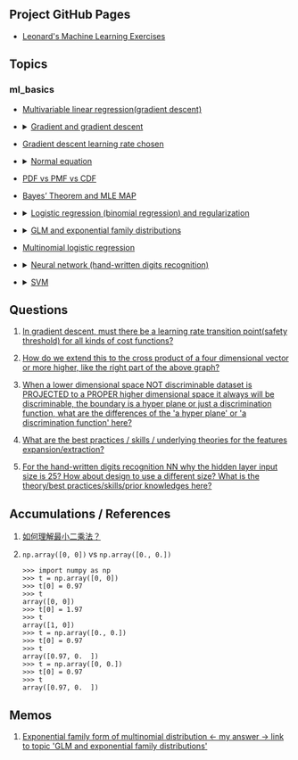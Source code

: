 ## Project GitHub Pages

- [Leonard's Machine Learning Exercises](https://lnshi.github.io/ml-exercises/)

## Topics

### ml_basics

- [Multivariable linear regression(gradient descent)](https://lnshi.github.io/ml-exercises/ml_basics_in_html/rdm001_multivariable_linear_regression_gradient_descent/multivariable_linear_regression_gradient_descent.html)

- <p>
    <details>
      <summary>
        <a href="https://lnshi.github.io/ml-exercises/ml_basics_in_html/rdm002_gradient_and_gradient_descent/gradient_and_gradient_descent.html">
          Gradient and gradient descent
        </a>
      </summary>
      <p>
        <ul>
          <li>Derivative</li>
          <li>Derivative and partial derivative</li>
          <li>Derivative and directional derivative</li>
          <li>Derivative and gradient</li>
          <li>Gradient descent algorithm</li>
        </ul>
      </p>
    </details>
  </p>

- [Gradient descent learning rate chosen](https://lnshi.github.io/ml-exercises/ml_basics_in_html/rdm003_gradient_descent_learning_rate_chosen/gradient_descent_learning_rate_chosen.html)

- <p>
    <details>
      <summary>
        <a href="https://lnshi.github.io/ml-exercises/ml_basics_in_html/rdm004_normal_equation/normal_equation.html">
          Normal equation
        </a>
      </summary>
      <p>
        <ul>
          <li>Vector addition and subtraction</li>
          <li>Vector dot product (scalar product, inner product)</li>
          <li>Vector cross product</li>
          <li>Normal equation</li>
        </ul>
      </p>
    </details>
  </p>

- [PDF vs PMF vs CDF](https://lnshi.github.io/ml-exercises/ml_basics_in_html/rdm005_PDF_PMF_CDF/PDF_PMF_CDF.html)

- [Bayes’ Theorem and MLE MAP](https://lnshi.github.io/ml-exercises/ml_basics_in_html/rdm006_Bayes%E2%80%99%20Theorem_and_MLE_MAP/Bayes%E2%80%99%20Theorem_and_MLE_MAP.html)

- <p>
    <details>
      <summary>
        <a href="https://lnshi.github.io/ml-exercises/ml_basics_in_html/rdm007_logistic_regression%28binomial_regression%29_and_regularization/logistic_regression%28binomial_regression%29_and_regularization.html">
          Logistic regression (binomial regression) and regularization
        </a>
      </summary>
      <p>
        <ul>
          <li>Experience scipy.optimize.fmin_tnc</li>
          <li>Regularization</li>
          <li>Norm of vector and matrix</li>
          <li>Dataset features expansion/extraction</li>
          <li>
            When a lower dimensional space NOT discriminable dataset is PROJECTED to a PROPER higher dimensional space it always will be discriminable, the boundary is a hyper plane or just a discrimination function.
          </li>
          <li>
            Model accuracy comparison between 10-dimensional and 6-dimensional
          </li>
          <li>'linear_model.LogisticRegression' with sklearn</li>
        </ul>
      </p>
    </details>
  </p>

- <p>
    <details>
      <summary>
        <a href="https://lnshi.github.io/ml-exercises/ml_basics_in_html/rdm008_GLM_and_exponential_family_distributions/GLM_and_exponential_family_distributions.html">
          GLM and exponential family distributions
        </a>
      </summary>
      <p>
        <ul>
          <li>Bernoulli distribution in GLM form</li>
          <li>Gaussian distribution (normal distribution) in GLM form</li>
          <li>
            Softmax regression (multinomial logistic regression) (categorical distribution (variant 3)) in GLM form
          </li>
          <li>GLM ⇒ linear regression</li>
          <li>GLM ⇒ logistic regression</li>
          <li>
            <a href="https://lnshi.github.io/ml-exercises/ml_basics_in_html/rdm008_GLM_and_exponential_family_distributions/GLM_and_exponential_family_distributions.html#Why-the-PMF-has-no-coefficient?">
              Why the PMF for categorical distribution(special form of multinomial distribution: k > 2 and n = 1) has no coefficient like the multinomial distribution's PMF
            </a>
          </li>
          <li>
            How to use the table
            <a href="https://en.wikipedia.org/wiki/Exponential_family#Table_of_distributions">
              here
            </a>
            to
            <a href="https://lnshi.github.io/ml-exercises/ml_basics_in_html/rdm008_GLM_and_exponential_family_distributions/GLM_and_exponential_family_distributions.html#With-above-three-hypotheses,-GLM-$\Rightarrow$-logistic-regression">
              build GLM quickly
            </a>
          </li>
        </ul>
      </p>
    </details>
  </p>

- [Multinomial logistic regression](https://nbviewer.jupyter.org/github/lnshi/ml-exercises/blob/master/ml_basics/rdm009_multinomial_logistic_regression/multinomial_logistic_regression.ipynb?flush_cache=true)

- <p>
    <details>
      <summary>
        <a href="https://nbviewer.jupyter.org/github/lnshi/ml-exercises/blob/master/ml_basics/rdm010_neural_network/neural_network.ipynb?flush_cache=true">
          Neural network (hand-written digits recognition)
        </a>
      </summary>
      <p>
        <ul>
          <li>What's a neural network</li>
          <li>One-hot encoding</li>
          <li>Forward propagation</li>
          <li>Backpropagation algorithm</li>
        </ul>
      </p>
    </details>
  </p>

- <p>
    <details>
      <summary>
        <a href="https://nbviewer.jupyter.org/github/lnshi/ml-exercises/blob/master/ml_basics/rdm011_support_vector_machines/support_vector_machines.ipynb?flush_cache=true">
          SVM
        </a>
      </summary>
      <p>
        <ul>
          <li>Functional margin vs geometric margin, and SVM interpretation</li>
          <li>Lagrange multiplier, Lagrange duality and KKT conditions</li>
          <li>Coordinate ascent algorithm and SMO</li>
          <li>Slack variables and penalty factors</li>
        </ul>
      </p>
    </details>
  </p>

## Questions

1. [In gradient descent, must there be a learning rate transition point(safety threshold) for all kinds of cost functions?](https://lnshi.github.io/ml-exercises/ml_basics_in_html/rdm003_gradient_descent_learning_rate_chosen/gradient_descent_learning_rate_chosen.html#Final-question)

2. [How do we extend this to the cross product of a four dimensional vector or more higher, like the right part of the above graph?](https://lnshi.github.io/ml-exercises/ml_basics_in_html/rdm004_normal_equation/normal_equation.html#Cross-product)

3. [When a lower dimensional space NOT discriminable dataset is PROJECTED to a PROPER higher dimensional space it always will be discriminable, the boundary is a hyper plane or just a discrimination function, what are the differences of the 'a hyper plane' or 'a discrimination function' here?](https://lnshi.github.io/ml-exercises/ml_basics_in_html/rdm007_logistic_regression%28binomial_regression%29_and_regularization/logistic_regression%28binomial_regression%29_and_regularization.html#Question:-what-are-the-differences-of-the-'a-hyper-plane'-or-'a-discrimination-function'-here?)

4. [What are the best practices / skills / underlying theories for the features expansion/extraction?](https://lnshi.github.io/ml-exercises/ml_basics_in_html/rdm007_logistic_regression%28binomial_regression%29_and_regularization/logistic_regression%28binomial_regression%29_and_regularization.html#Question:-what-are-the-best-practices-/-skills-/-underlying-theories-for-the-features-expansion/extraction?)

5. [For the hand-written digits recognition NN why the hidden layer input size is 25? How about design to use a different size? What is the theory/best practices/skills/prior knowledges here?](https://nbviewer.jupyter.org/github/lnshi/ml-exercises/blob/master/ml_basics/rdm010_neural_network/neural_network.ipynb?flush_cache=true#Question:-why-the-hidden-layer-has-25-units?)

## Accumulations / References

1. [如何理解最小二乘法？](https://mp.weixin.qq.com/s/4e9ZiiGIOWx_ZUGjzgavWw)

2. `np.array([0, 0])` vs `np.array([0., 0.])`

    ```
    >>> import numpy as np
    >>> t = np.array([0, 0])
    >>> t[0] = 0.97
    >>> t
    array([0, 0])
    >>> t[0] = 1.97
    >>> t
    array([1, 0])
    >>> t = np.array([0., 0.])
    >>> t[0] = 0.97
    >>> t
    array([0.97, 0.  ])
    >>> t = np.array([0, 0.])
    >>> t[0] = 0.97
    >>> t
    array([0.97, 0.  ])
    ```

## Memos

1. [Exponential family form of multinomial distribution <- my answer -> link to topic 'GLM and exponential family distributions'](https://stats.stackexchange.com/a/380950/229537)
